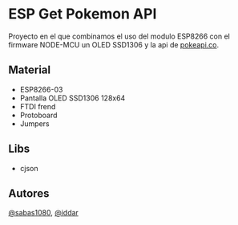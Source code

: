 # ESP Get Pokemon API

Proyecto en el que combinamos el uso del modulo ESP8266 con el firmware NODE-MCU un OLED SSD1306 y la api de [pokeapi.co](http://pokeapi.co/).

## Material
- ESP8266-03
- Pantalla OLED SSD1306 128x64
- FTDI frend
- Protoboard
- Jumpers

## Libs
- cjson

## Autores

[@sabas1080](https://github.com/sabas1080), [@iddar](https://github.com/iddar)
